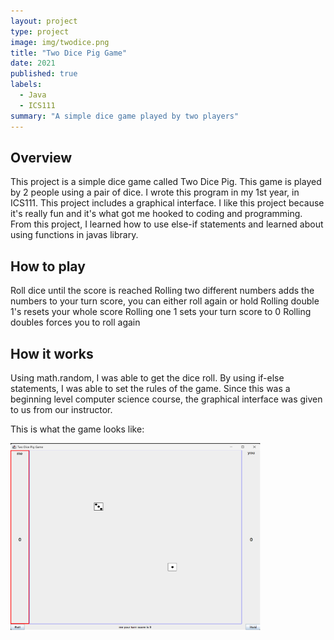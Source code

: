 ```yaml
---
layout: project
type: project
image: img/twodice.png
title: "Two Dice Pig Game"
date: 2021
published: true
labels:
  - Java
  - ICS111
summary: "A simple dice game played by two players"
---
```


## Overview

This project is a simple dice game called Two Dice Pig. This game is played by 2 people using a pair of dice. I wrote this program in my 1st year, in ICS111. This project includes a graphical interface. I like this project because it's really fun and it's what got me hooked to coding and programming. From this project, I learned how to use else-if statements and learned about using functions in javas library. 

## How to play

Roll dice until the score is reached
Rolling two different numbers adds the numbers to your turn score, you can either roll again or hold
Rolling double 1's resets your whole score
Rolling one 1 sets your turn score to 0
Rolling doubles forces you to roll again

## How it works

Using math.random, I was able to get the dice roll. By using if-else statements, I was able to set the rules of the game. Since this was a beginning level computer science course, the graphical interface was given to us from our instructor. 

This is what the game looks like: 

<img class="resize" src="../img/twodicepig.png" style="width:400px; height:300px">
